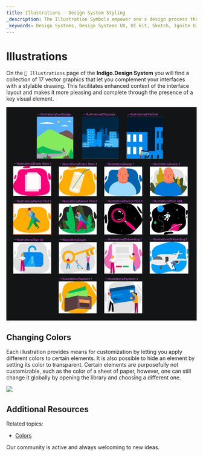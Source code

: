 ```yaml
---
title: Illustrations - Design System Styling
_description: The Illustration Symbols empower one's design process through graphics that can be used to complement interfaces created with Indigo.Design.
_keywords: Design Systems, Design Systems UX, UI kit, Sketch, Ignite UI for Angular, Sketch to Angular, Sketch to Angular, Angular, Angular Design System, Export code from Sketch, Design Kits for Angular, Sketch HTML, Sketch to HTML, Sketch UI kits
---
```


# Illustrations

On the `🎨 Illustrations` page of the **Indigo.Design System** you will find a collection of 17 vector graphics that let you complement your interfaces with a stylable drawing. This facilitates enhanced context of the interface layout and makes it more pleasing and complete through the presence of a key visual element.

<img class="responsive-img" src="../images/illustrations_default.png"/>

## Changing Colors

Each illustration provides means for customization by letting you apply different colors to certain elements. It is also possible to hide an element by setting its color to transparent. Certain elements are purposefully not customizable, such as the color of a sheet of paper, however, one can still change it globally by opening the library and choosing a different one.

<img class="responsive-img" src="../images/illustrations_colored.png" srcset="../images/illustrations_colored@2x.png 2x" />

## Additional Resources

Related topics:

- [Colors](colors.md)
  <div class="divider--half"></div>

Our community is active and always welcoming to new ideas.
